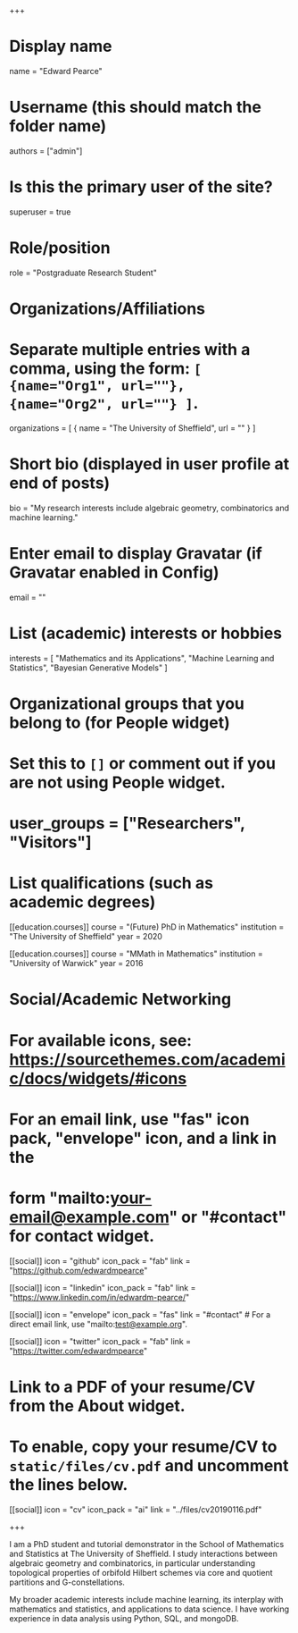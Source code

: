 +++
# Display name
name = "Edward Pearce"

# Username (this should match the folder name)
authors = ["admin"]

# Is this the primary user of the site?
superuser = true

# Role/position
role = "Postgraduate Research Student"

# Organizations/Affiliations
#   Separate multiple entries with a comma, using the form: `[ {name="Org1", url=""}, {name="Org2", url=""} ]`.
organizations = [ { name = "The University of Sheffield", url = "" } ]

# Short bio (displayed in user profile at end of posts)
bio = "My research interests include algebraic geometry, combinatorics and machine learning."

# Enter email to display Gravatar (if Gravatar enabled in Config)
email = ""

# List (academic) interests or hobbies
interests = [
  "Mathematics and its Applications",
  "Machine Learning and Statistics",
  "Bayesian Generative Models"
]

# Organizational groups that you belong to (for People widget)
#   Set this to `[]` or comment out if you are not using People widget.
# user_groups = ["Researchers", "Visitors"]

# List qualifications (such as academic degrees)
[[education.courses]]
  course = "(Future) PhD in Mathematics"
  institution = "The University of Sheffield"
  year = 2020

[[education.courses]]
  course = "MMath in Mathematics"
  institution = "University of Warwick"
  year = 2016

# Social/Academic Networking
# For available icons, see: https://sourcethemes.com/academic/docs/widgets/#icons
#   For an email link, use "fas" icon pack, "envelope" icon, and a link in the
#   form "mailto:your-email@example.com" or "#contact" for contact widget.

[[social]]
  icon = "github"
  icon_pack = "fab"
  link = "https://github.com/edwardmpearce"
  
[[social]]
  icon = "linkedin"
  icon_pack = "fab"
  link = "https://www.linkedin.com/in/edwardm-pearce/"
  
[[social]]
  icon = "envelope"
  icon_pack = "fas"
  link = "#contact"  # For a direct email link, use "mailto:test@example.org".
  
[[social]]
  icon = "twitter"
  icon_pack = "fab"
  link = "https://twitter.com/edwardmpearce"

# Link to a PDF of your resume/CV from the About widget.
# To enable, copy your resume/CV to `static/files/cv.pdf` and uncomment the lines below.
[[social]]
   icon = "cv"
   icon_pack = "ai"
   link = "../files/cv20190116.pdf"

+++

I am a PhD student and tutorial demonstrator in the School of Mathematics and Statistics at The University of Sheffield. I study interactions between algebraic geometry and combinatorics, in particular understanding topological properties of orbifold Hilbert schemes via core and quotient partitions and G-constellations. 

My broader academic interests include machine learning, its interplay with mathematics and statistics, and applications to data science. I have working experience in data analysis using Python, SQL, and mongoDB.
